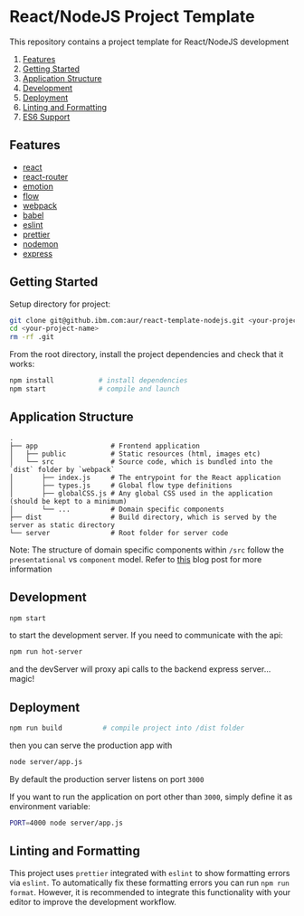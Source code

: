 # React/NodeJS Project Template

This repository contains a project template for React/NodeJS development

1. [Features](#features)
1. [Getting Started](#getting-started)
1. [Application Structure](#application-structure)
1. [Development](#development)
1. [Deployment](#deployment)
1. [Linting and Formatting](#linting-and-formatting)
1. [ES6 Support](#es6-support)

## Features

* [react](https://github.com/facebook/react)
* [react-router](https://github.com/ReactTraining/react-router)
* [emotion](https://github.com/tkh44/emotion)
* [flow](https://flow.org/en/)
* [webpack](https://github.com/webpack/webpack)
* [babel](https://github.com/babel/babel)
* [eslint](http://eslint.org)
* [prettier](https://github.com/prettier/prettier)
* [nodemon](http://nodemon.io)
* [express](https://github.com/expressjs/express)

## Getting Started

Setup directory for project:

```bash
git clone git@github.ibm.com:aur/react-template-nodejs.git <your-project-name>
cd <your-project-name>
rm -rf .git
```

From the root directory, install the project dependencies and check that it works:

```bash
npm install           # install dependencies
npm start             # compile and launch
```

## Application Structure

```
.
├── app                  # Frontend application
│   ├── public           # Static resources (html, images etc)
│   └── src              # Source code, which is bundled into the `dist` folder by `webpack`
│       ├── index.js     # The entrypoint for the React application
│       ├── types.js     # Global flow type definitions
│       ├── globalCSS.js # Any global CSS used in the application (should be kept to a minimum)
│       └── ...          # Domain specific components
├── dist                 # Build directory, which is served by the server as static directory
└── server               # Root folder for server code
```

Note: The structure of domain specific components within `/src` follow the `presentational` vs `component` model. Refer to [this](https://medium.com/@dan_abramov/smart-and-dumb-components-7ca2f9a7c7d0#.469taxbj0) blog post for more information

## Development

```bash
npm start
```

to start the development server. If you need to communicate with the api:

```bash
npm run hot-server
```

and the devServer will proxy api calls to the backend express server... magic!

## Deployment

```bash
npm run build          # compile project into /dist folder
```

then you can serve the production app with

```bash
node server/app.js
```

By default the production server listens on port `3000`

If you want to run the application on port other than `3000`, simply define it as environment variable:

```bash
PORT=4000 node server/app.js
```

## Linting and Formatting

This project uses `prettier` integrated with `eslint` to show formatting errors via `eslint`. To automatically fix
these formatting errors you can run `npm run format`. However, it is recommended to integrate this functionality with
your editor to improve the development workflow.
